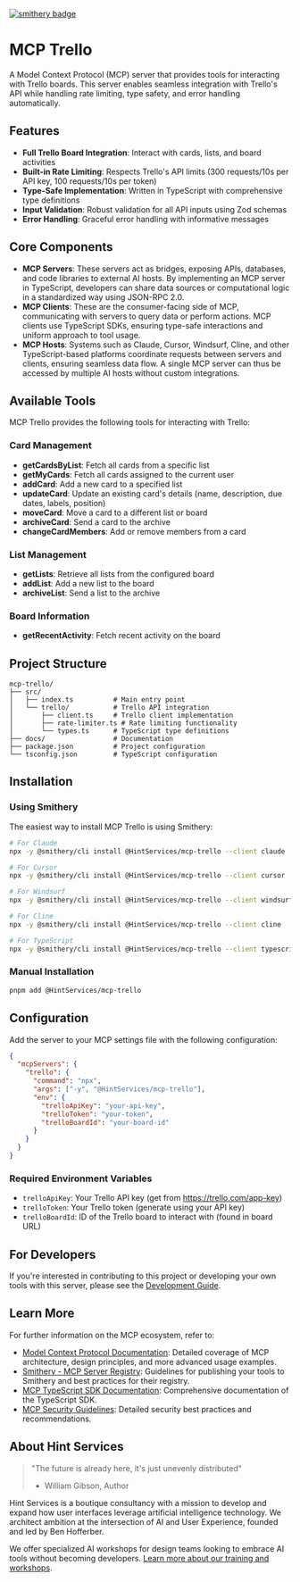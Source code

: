 [![smithery badge](https://smithery.ai/badge/@HintServices/mcp-trello)](https://smithery.ai/server/@HintServices/mcp-trello)

# MCP Trello

A Model Context Protocol (MCP) server that provides tools for interacting with Trello boards. This server enables seamless integration with Trello's API while handling rate limiting, type safety, and error handling automatically.

## Features

- **Full Trello Board Integration**: Interact with cards, lists, and board activities
- **Built-in Rate Limiting**: Respects Trello's API limits (300 requests/10s per API key, 100 requests/10s per token)
- **Type-Safe Implementation**: Written in TypeScript with comprehensive type definitions
- **Input Validation**: Robust validation for all API inputs using Zod schemas
- **Error Handling**: Graceful error handling with informative messages

## Core Components

- **MCP Servers**: These servers act as bridges, exposing APIs, databases, and code libraries to external AI hosts. By implementing an MCP server in TypeScript, developers can share data sources or computational logic in a standardized way using JSON-RPC 2.0.
- **MCP Clients**: These are the consumer-facing side of MCP, communicating with servers to query data or perform actions. MCP clients use TypeScript SDKs, ensuring type-safe interactions and uniform approach to tool usage.
- **MCP Hosts**: Systems such as Claude, Cursor, Windsurf, Cline, and other TypeScript-based platforms coordinate requests between servers and clients, ensuring seamless data flow. A single MCP server can thus be accessed by multiple AI hosts without custom integrations.

## Available Tools

MCP Trello provides the following tools for interacting with Trello:

### Card Management

- **getCardsByList**: Fetch all cards from a specific list
- **getMyCards**: Fetch all cards assigned to the current user
- **addCard**: Add a new card to a specified list
- **updateCard**: Update an existing card's details (name, description, due dates, labels, position)
- **moveCard**: Move a card to a different list or board
- **archiveCard**: Send a card to the archive
- **changeCardMembers**: Add or remove members from a card

### List Management

- **getLists**: Retrieve all lists from the configured board
- **addList**: Add a new list to the board
- **archiveList**: Send a list to the archive

### Board Information

- **getRecentActivity**: Fetch recent activity on the board

## Project Structure

```
mcp-trello/
├── src/
│   ├── index.ts          # Main entry point
│   └── trello/           # Trello API integration
│       ├── client.ts     # Trello client implementation
│       ├── rate-limiter.ts # Rate limiting functionality
│       └── types.ts      # TypeScript type definitions
├── docs/                 # Documentation
├── package.json          # Project configuration
└── tsconfig.json         # TypeScript configuration
```

## Installation

### Using Smithery

The easiest way to install MCP Trello is using Smithery:

```bash
# For Claude
npx -y @smithery/cli install @HintServices/mcp-trello --client claude

# For Cursor
npx -y @smithery/cli install @HintServices/mcp-trello --client cursor

# For Windsurf
npx -y @smithery/cli install @HintServices/mcp-trello --client windsurf

# For Cline
npx -y @smithery/cli install @HintServices/mcp-trello --client cline

# For TypeScript
npx -y @smithery/cli install @HintServices/mcp-trello --client typescript
```

### Manual Installation

```bash
pnpm add @HintServices/mcp-trello
```

## Configuration

Add the server to your MCP settings file with the following configuration:

```json
{
  "mcpServers": {
    "trello": {
      "command": "npx",
      "args": ["-y", "@HintServices/mcp-trello"],
      "env": {
        "trelloApiKey": "your-api-key",
        "trelloToken": "your-token",
        "trelloBoardId": "your-board-id"
      }
    }
  }
}
```

### Required Environment Variables

- `trelloApiKey`: Your Trello API key (get from https://trello.com/app-key)
- `trelloToken`: Your Trello token (generate using your API key)
- `trelloBoardId`: ID of the Trello board to interact with (found in board URL)

## For Developers

If you're interested in contributing to this project or developing your own tools with this server, please see the [Development Guide](docs/development.md).

## Learn More

For further information on the MCP ecosystem, refer to:

- [Model Context Protocol Documentation](https://modelcontextprotocol.io): Detailed coverage of MCP architecture, design principles, and more advanced usage examples.
- [Smithery - MCP Server Registry](https://smithery.ai/docs): Guidelines for publishing your tools to Smithery and best practices for their registry.
- [MCP TypeScript SDK Documentation](https://modelcontextprotocol.io/typescript): Comprehensive documentation of the TypeScript SDK.
- [MCP Security Guidelines](https://modelcontextprotocol.io/security): Detailed security best practices and recommendations.

## About Hint Services

> "The future is already here, it's just unevenly distributed"
>
> - William Gibson, Author

Hint Services is a boutique consultancy with a mission to develop and expand how user interfaces leverage artificial intelligence technology. We architect ambition at the intersection of AI and User Experience, founded and led by Ben Hofferber.

We offer specialized AI workshops for design teams looking to embrace AI tools without becoming developers. [Learn more about our training and workshops](https://hint.services/training-workshops).
